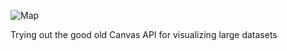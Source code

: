 ![Map](https://imagedelivery.net/vOZtcucNL7y1pFus0KyGgQ/8ca3315b-08b1-4b15-f0ef-b89f19064f00/public)

Trying out the good old Canvas API for visualizing large datasets
